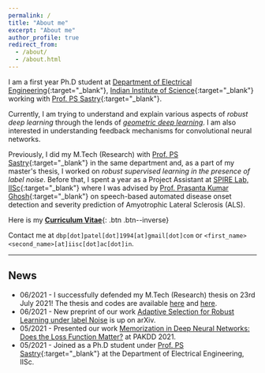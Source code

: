 ```yaml
---
permalink: /
title: "About me"
excerpt: "About me"
author_profile: true
redirect_from: 
  - /about/
  - /about.html
---
```


I am a first year Ph.D student at [Department of Electrical Engineering](http://www.ee.iisc.ac.in){:target="_blank"}, [Indian Institute of Science](https://iisc.ac.in/){:target="_blank"} working with [Prof. PS Sastry](http://www.ee.iisc.ac.in/faculty/sastry/index.php){:target="_blank"}.

Currently, I am trying to understand and explain various aspects of _robust deep learning_ through the lends of _[geometric deep learning](https://geometricdeeplearning.com)_. I am also interested in understanding feedback mechanisms for convolutional neural networks.

Previously, I did my M.Tech (Research) with [Prof. PS Sastry](http://www.ee.iisc.ac.in/faculty/sastry/index.php){:target="_blank"} in the same department and, as a part of my master's thesis, I worked on _robust supervised learning in the presence of label noise_. Before that, I spent a year as a Project Assistant at [SPIRE Lab, IISc](https://spire.ee.iisc.ac.in/spire/index.php){:target="_blank"} where I was advised by [Prof. Prasanta Kumar Ghosh](http://www.ee.iisc.ac.in/new/people/faculty/prasantg/){:target="_blank"} on speech-based automated disease onset detection and severity prediction of Amyotrophic Lateral Sclerosis (ALS).

Here is my [__Curriculum Vitae__](\files\deep-patel-cv.pdf){: .btn .btn--inverse}

Contact me at `dbp[dot]patel[dot]1994[at]gmail[dot]com` or `<first_name><second_name>[at]iisc[dot]ac[dot]in`.


----------------------------------------------------------------------------------------------------

News
---
* 06/2021 - I successfully defended my M.Tech (Research) thesis on 23rd July 2021! The thesis and codes are available [here](https://dbp1994.github.io/files/deep-patel-iisc-masters-thesis_compressed.pdf) and [here](https://github.com/dbp1994/masters_thesis_codes).
* 06/2021 - New preprint of our work [Adaptive Selection for Robust Learning under label Noise](https://arxiv.org/abs/2106.15292) is up on arXiv.
* 05/2021 - Presented our work [Memorization in Deep Neural Networks: Does the Loss Function Matter?](https://link.springer.com/chapter/10.1007/978-3-030-75765-6_11) at PAKDD 2021.
* 05/2021 - Joined as a Ph.D student under [Prof. PS Sastry](http://www.ee.iisc.ac.in/faculty/sastry/index.php){:target="_blank"} at the Department of Electrical Engineering, IISc.
